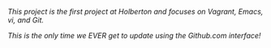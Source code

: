 *This project is the first project at Holberton and focuses on Vagrant, Emacs, vi, and Git.*

*This is the only time we EVER get to update using the Github.com interface!*

